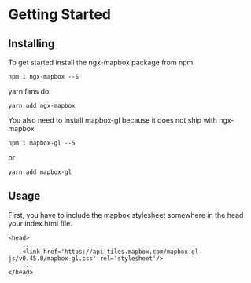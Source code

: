 # Getting Started

## Installing

To get started install the ngx-mapbox package from npm:

```text
npm i ngx-mapbox --S
```

yarn fans do:

```text
yarn add ngx-mapbox
```

You also need to install mapbox-gl because it does not ship with ngx-mapbox

```text
npm i mapbox-gl --S
```

or

```text
yarn add mapbox-gl
```

## Usage

First, you have to include the mapbox stylesheet somewhere in the head your index.html file.

```text
<head>
    ...
    <link href='https://api.tiles.mapbox.com/mapbox-gl-js/v0.45.0/mapbox-gl.css' rel='stylesheet'/>
    ...
</head>
```



